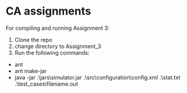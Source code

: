 # CA assignments
For compiling and running Assignment 3:
1. Clone the repo
2. change directory to Assignment_3
3. Run the following commands:
<ul>
    <li>ant</li> 
     <li>ant make-jar</li>
     <li>java -jar .\jars\simulator.jar .\src\configuration\config.xml .\stat.txt .\test_cases\filename.out</li>
</ul>
